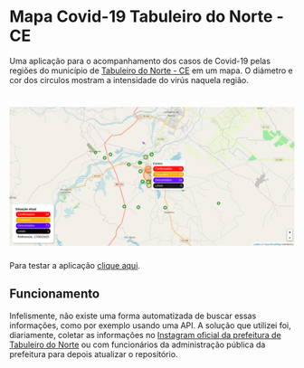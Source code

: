 # Mapa Covid-19 Tabuleiro do Norte - CE

Uma aplicação para o acompanhamento dos casos de Covid-19 pelas regiões do município de [Tabuleiro do Norte - CE](http://www.tabuleirodonorte.ce.gov.br/) em um mapa. O diámetro e cor dos circulos mostram a intensidade do virús naquela região.

<h1 align="center">
  <img src="./src/.github/page.png">
</h1>

Para testar a aplicação [clique aqui](https://map-covid-19-tab-do-norte.herokuapp.com/).

## Funcionamento

Infelismente, não existe uma forma automatizada de buscar essas informações, como por exemplo usando uma API. A solução que utilizei foi, diariamente, coletar as informações no [Instagram oficial da prefeitura de Tabuleiro do Norte](https://www.instagram.com/prefeituradetabuleirodonorte/) ou com funcionários da administração pública da prefeitura para depois atualizar o repositório.

